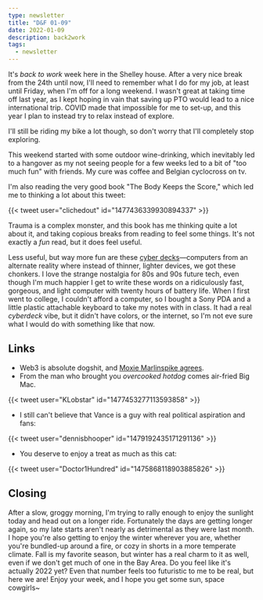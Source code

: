 ```yaml
---
type: newsletter
title: "D&F 01-09"
date: 2022-01-09
description: back2work
tags:
  - newsletter
---
```


It's _back to work_ week here in the Shelley house. After a very nice break from the 24th until now, I'll need to remember what I do for my job, at least until Friday, when I'm off for a long weekend. I wasn't great at taking time off last year, as I kept hoping in vain that saving up PTO would lead to a nice international trip. COVID made that impossible for me to set-up, and this year I plan to instead try to relax instead of explore.

I'll still be riding my bike a lot though, so don't worry that I'll completely stop exploring.

This weekend started with some outdoor wine-drinking, which inevitably led to a hangover as my not seeing people for a few weeks led to a bit of "too much fun" with friends. My cure was coffee and Belgian cyclocross on tv.

I'm also reading the very good book "The Body Keeps the Score," which led me to thinking a lot about this tweet:

{{< tweet user="clichedout" id="1477436339930894337" >}} 

Trauma is a complex monster, and this book has me thinking quite a lot about it, and taking copious breaks from reading to feel some things. It's not exactly a _fun_ read, but it does feel useful. 

Less useful, but way more fun are these [cyber decks](https://cyberdeck.cafe)—computers from an alternate reality where instead of thinner, lighter devices, we got these chonkers. I love the strange nostalgia for 80s and 90s future tech, even though I'm much happier I get to write these words on a ridiculously fast, gorgeous, and light computer with twenty hours of battery life. When I first went to college, I couldn't afford a computer, so I bought a Sony PDA and a little plastic attachable keyboard to take my notes with in class. It had a real _cyberdeck_ vibe, but it didn't have colors, or the internet, so I'm not eve sure what I would do with something like that now.

## Links

- Web3 is absolute dogshit, and [Moxie Marlinspike agrees](https://moxie.org/2022/01/07/web3-first-impressions.html).
- From the man who brought you _overcooked hotdog_ comes air-fried Big Mac.

{{< tweet user="KLobstar" id="1477453277113593858" >}}

- I still can't believe that Vance is a guy with real political aspiration and fans:

{{< tweet user="dennisbhooper" id="1479192435171291136" >}}

- You deserve to enjoy a treat as much as this cat:

{{< tweet user="Doctor1Hundred" id="1475868118903885826" >}}

## Closing

After a slow, groggy morning, I'm trying to rally enough to enjoy the sunlight today and head out on a longer ride. Fortunately the days are getting longer again, so my late starts aren't nearly as detrimental as they were last month. I hope you're also getting to enjoy the winter wherever you are, whether you're bundled-up around a fire, or cozy in shorts in a more temperate climate. Fall is my favorite season, but winter has a real charm to it as well, even if we don't get much of one in the Bay Area. Do you feel like it's actually 2022 yet? Even that number feels too futuristic to me to be real, but here we are! Enjoy your week, and I hope you get some sun, space cowgirls~